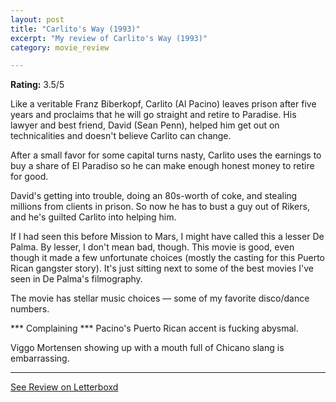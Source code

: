 ```yaml
---
layout: post
title: "Carlito's Way (1993)"
excerpt: "My review of Carlito's Way (1993)"
category: movie_review

---
```


**Rating:** 3.5/5

Like a veritable Franz Biberkopf, Carlito (Al Pacino) leaves prison after five years and proclaims that he will go straight and retire to Paradise. His lawyer and best friend, David (Sean Penn), helped him get out on technicalities and doesn't believe Carlito can change.

After a small favor for some capital turns nasty, Carlito uses the earnings to buy a share of El Paradiso so he can make enough honest money to retire for good.

David's getting into trouble, doing an 80s-worth of coke, and stealing millions from clients in prison. So now he has to bust a guy out of Rikers, and he's guilted Carlito into helping him.

If I had seen this before Mission to Mars, I might have called this a lesser De Palma. By lesser, I don't mean bad, though. This movie is good, even though it made a few unfortunate choices (mostly the casting for this Puerto Rican gangster story). It's just sitting next to some of the best movies I've seen in De Palma's filmography.

The movie has stellar music choices — some of my favorite disco/dance numbers.

*** Complaining ***
Pacino's Puerto Rican accent is fucking abysmal.

Viggo Mortensen showing up with a mouth full of Chicano slang is embarrassing.

<hr>

[See Review on Letterboxd](https://boxd.it/523u7F)
